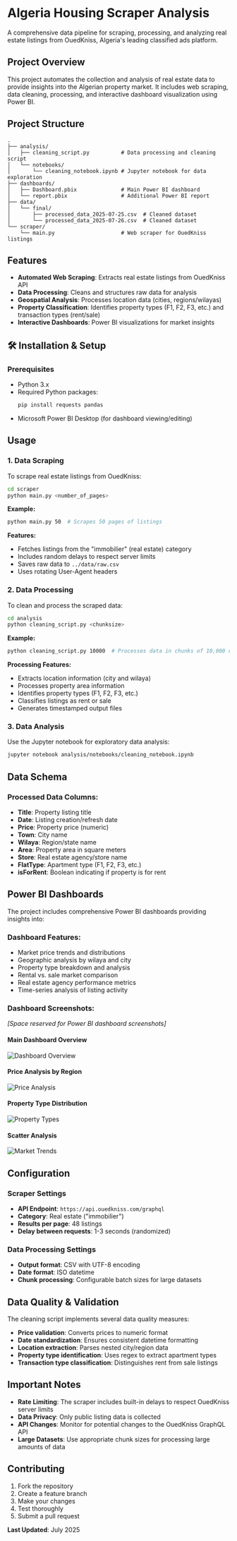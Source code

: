 # Algeria Housing Scraper Analysis

A comprehensive data pipeline for scraping, processing, and analyzing real estate listings from OuedKniss, Algeria's leading classified ads platform.

## Project Overview

This project automates the collection and analysis of real estate data to provide insights into the Algerian property market. It includes web scraping, data cleaning, processing, and interactive dashboard visualization using Power BI.

## Project Structure

```
.
├── analysis/
│   ├── cleaning_script.py          # Data processing and cleaning script
│   └── notebooks/
│       └── cleaning_notebook.ipynb # Jupyter notebook for data exploration
├── dashboards/
│   ├── Dashboard.pbix              # Main Power BI dashboard
│   └── report.pbix                 # Additional Power BI report
├── data/
│   └── final/
│       ├── processed_data_2025-07-25.csv  # Cleaned dataset
│       └── processed_data_2025-07-26.csv  # Cleaned dataset
└── scraper/
    └── main.py                     # Web scraper for OuedKniss listings
```

## Features

- **Automated Web Scraping**: Extracts real estate listings from OuedKniss API
- **Data Processing**: Cleans and structures raw data for analysis
- **Geospatial Analysis**: Processes location data (cities, regions/wilayas)
- **Property Classification**: Identifies property types (F1, F2, F3, etc.) and transaction types (rent/sale)
- **Interactive Dashboards**: Power BI visualizations for market insights

## 🛠️ Installation & Setup

### Prerequisites
- Python 3.x
- Required Python packages:
  ```bash
  pip install requests pandas
  ```
- Microsoft Power BI Desktop (for dashboard viewing/editing)

## Usage

### 1. Data Scraping
To scrape real estate listings from OuedKniss:

```bash
cd scraper
python main.py <number_of_pages>
```

**Example:**
```bash
python main.py 50  # Scrapes 50 pages of listings
```

**Features:**
- Fetches listings from the "immobilier" (real estate) category
- Includes random delays to respect server limits
- Saves raw data to `../data/raw.csv`
- Uses rotating User-Agent headers

### 2. Data Processing
To clean and process the scraped data:

```bash
cd analysis
python cleaning_script.py <chunksize>
```

**Example:**
```bash
python cleaning_script.py 10000  # Processes data in chunks of 10,000 rows
```

**Processing Features:**
- Extracts location information (city and wilaya)
- Processes property area information
- Identifies property types (F1, F2, F3, etc.)
- Classifies listings as rent or sale
- Generates timestamped output files

### 3. Data Analysis
Use the Jupyter notebook for exploratory data analysis:
```bash
jupyter notebook analysis/notebooks/cleaning_notebook.ipynb
```

## Data Schema

### Processed Data Columns:
- **Title**: Property listing title
- **Date**: Listing creation/refresh date
- **Price**: Property price (numeric)
- **Town**: City name
- **Wilaya**: Region/state name
- **Area**: Property area in square meters
- **Store**: Real estate agency/store name
- **FlatType**: Apartment type (F1, F2, F3, etc.)
- **isForRent**: Boolean indicating if property is for rent

## Power BI Dashboards

The project includes comprehensive Power BI dashboards providing insights into:

### Dashboard Features:
- Market price trends and distributions
- Geographic analysis by wilaya and city
- Property type breakdown and analysis
- Rental vs. sale market comparison
- Real estate agency performance metrics
- Time-series analysis of listing activity

### Dashboard Screenshots:

*[Space reserved for Power BI dashboard screenshots]*

#### Main Dashboard Overview
![Dashboard Overview](https://tntaizamsozuvsaecpsl.supabase.co/storage/v1/object/public/portfolio/images/RealEstateProject.png)

#### Price Analysis by Region
![Price Analysis](https://tntaizamsozuvsaecpsl.supabase.co/storage/v1/object/public/portfolio/images/RealEstateProject2.png)

#### Property Type Distribution
![Property Types](https://tntaizamsozuvsaecpsl.supabase.co/storage/v1/object/public/portfolio/images/RealEstateProject3.png)

#### Scatter Analysis
![Market Trends](https://tntaizamsozuvsaecpsl.supabase.co/storage/v1/object/public/portfolio/images/RealEstateProject4.png)

## Configuration

### Scraper Settings
- **API Endpoint**: `https://api.ouedkniss.com/graphql`
- **Category**: Real estate ("immobilier")
- **Results per page**: 48 listings
- **Delay between requests**: 1-3 seconds (randomized)

### Data Processing Settings
- **Output format**: CSV with UTF-8 encoding
- **Date format**: ISO datetime
- **Chunk processing**: Configurable batch sizes for large datasets

## Data Quality & Validation

The cleaning script implements several data quality measures:
- **Price validation**: Converts prices to numeric format
- **Date standardization**: Ensures consistent datetime formatting
- **Location extraction**: Parses nested city/region data
- **Property type identification**: Uses regex to extract apartment types
- **Transaction type classification**: Distinguishes rent from sale listings

## Important Notes

- **Rate Limiting**: The scraper includes built-in delays to respect OuedKniss server limits
- **Data Privacy**: Only public listing data is collected
- **API Changes**: Monitor for potential changes to the OuedKniss GraphQL API
- **Large Datasets**: Use appropriate chunk sizes for processing large amounts of data

## Contributing

1. Fork the repository
2. Create a feature branch
3. Make your changes
4. Test thoroughly
5. Submit a pull request

**Last Updated**: July 2025
